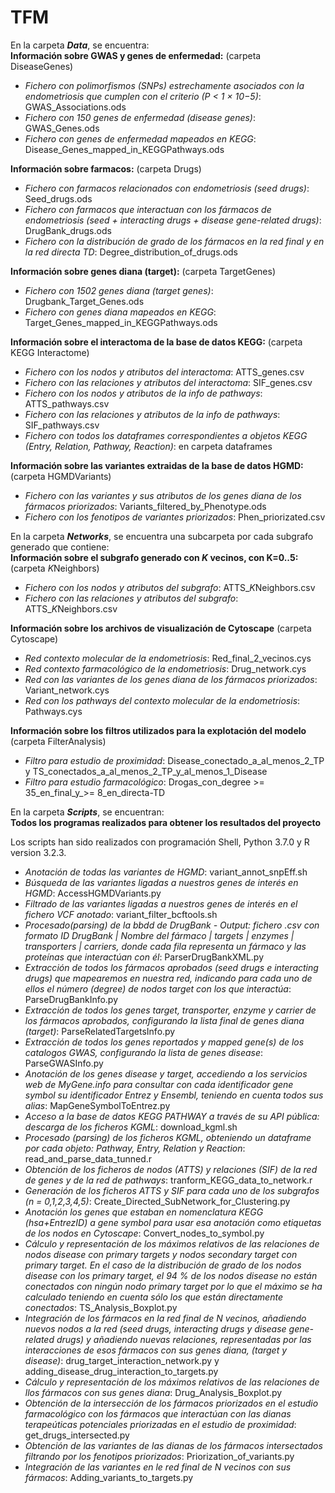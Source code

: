 # TFM
En la carpeta ***Data***, se encuentra:  
**Información sobre GWAS y genes de enfermedad:** (carpeta DiseaseGenes)
- *Fichero con polimorfismos (SNPs) estrechamente asociados con la endometriosis que cumplen con el criterio (P < 1 × 10−5)*: GWAS_Associations.ods
- *Fichero con 150 genes de enfermedad (disease genes)*: GWAS_Genes.ods
- *Fichero con genes de enfermedad mapeados en KEGG*: Disease_Genes_mapped_in_KEGGPathways.ods

**Información sobre farmacos:** (carpeta Drugs)
- *Fichero con farmacos relacionados con endometriosis (seed drugs)*: Seed_drugs.ods
- *Fichero con farmacos que interactuan con los fármacos de endometriosis (seed + interacting drugs + disease gene-related drugs)*: DrugBank_drugs.ods
- *Fichero con la distribución de grado de los fármacos en la red final y en la red directa TD*: Degree_distribution_of_drugs.ods

**Información sobre genes diana (target):** (carpeta TargetGenes)
- *Fichero con 1502 genes diana (target genes)*: Drugbank_Target_Genes.ods
- *Fichero con genes diana mapeados en KEGG*: Target_Genes_mapped_in_KEGGPathways.ods

**Información sobre el interactoma de la base de datos KEGG:** (carpeta KEGG Interactome)
- *Fichero con los nodos y atributos del interactoma*: ATTS_genes.csv
- *Fichero con las relaciones y atributos del interactoma*: SIF_genes.csv
- *Fichero con los nodos y atributos de la info de pathways*: ATTS_pathways.csv
- *Fichero con las relaciones y atributos de la info de pathways*: SIF_pathways.csv
- *Fichero con todos los dataframes correspondientes a objetos KEGG (Entry, Relation, Pathway, Reaction)*: en carpeta dataframes

**Información sobre las variantes extraidas de la base de datos HGMD:** (carpeta HGMDVariants)
- *Fichero con las variantes y sus atributos de los genes diana de los fármacos priorizados*: Variants_filtered_by_Phenotype.ods
- *Fichero con los fenotipos de variantes priorizados*: Phen_priorizated.csv


En la carpeta ***Networks***, se encuentra una subcarpeta por cada subgrafo generado que contiene:  
**Información sobre el subgrafo generado con *K* vecinos, con K=0..5:** (carpeta *K*Neighbors)
- *Fichero con los nodos y atributos del subgrafo*: ATTS_*K*Neighbors.csv
- *Fichero con las relaciones y atributos del subgrafo*: ATTS_*K*Neighbors.csv

**Información sobre los archivos de visualización de Cytoscape** (carpeta Cytoscape)
- *Red contexto molecular de la endometriosis*: Red_final_2_vecinos.cys
- *Red contexto farmacológico de la endometriosis*: Drug_network.cys
- *Red con las variantes de los genes diana de los fármacos priorizados*: Variant_network.cys
- *Red con los pathways del contexto molecular de la endometriosis*: Pathways.cys

**Información sobre los filtros utilizados para la explotación del modelo** (carpeta FilterAnalysis)
- *Filtro para estudio de proximidad*: Disease_conectado_a_al_menos_2_TP y TS_conectados_a_al_menos_2_TP_y_al_menos_1_Disease
- *Filtro para estudio farmacológico*: Drogas_con_degree >= 35_en_final_y_>= 8_en_directa-TD

En la carpeta ***Scripts***, se encuentran:  
**Todos los programas realizados para obtener los resultados del proyecto**

Los scripts han sido realizados con programación Shell, Python 3.7.0 y R version 3.2.3.

- *Anotación de todas las variantes de HGMD*: variant_annot_snpEff.sh
- *Búsqueda de las variantes ligadas a nuestros genes de interés en HGMD*: AccessHGMDVariants.py
- *Filtrado de las variantes ligadas a nuestros genes de interés en el fichero VCF anotado*: variant_filter_bcftools.sh
- *Procesado(parsing) de la bbdd de DrugBank - Output: fichero .csv con formato ID DrugBank | Nombre del fármaco | targets | enzymes | transporters | carriers, donde cada fila representa un fármaco y las proteínas que interactúan con él*: ParserDrugBankXML.py
- *Extracción de todos los fármacos aprobados (seed drugs e interacting drugs) que mapearemos en nuestra red, indicando para cada uno de ellos el número (degree) de nodos target con los que interactúa*: ParseDrugBankInfo.py
- *Extracción de todos los genes target, transporter, enzyme y carrier de los fármacos aprobados, configurando la lista final de genes diana (target)*: ParseRelatedTargetsInfo.py
- *Extracción de todos los genes reportados y mapped
gene(s) de los catalogos GWAS, configurando la lista de genes disease*: ParseGWASInfo.py
- *Anotación de los genes disease y target, accediendo a los servicios web de MyGene.info para consultar con cada identificador gene symbol su identificador Entrez y Ensembl, teniendo en cuenta todos sus alias*: MapGeneSymbolToEntrez.py
- *Acceso a la base de datos KEGG PATHWAY a través de su API pública: descarga de los ficheros KGML*: download_kgml.sh
- *Procesado (parsing) de los ficheros KGML, obteniendo un dataframe por cada objeto: Pathway, Entry, Relation y Reaction*: read_and_parse_data_tunned.r
- *Obtención de los ficheros de nodos (ATTS) y relaciones (SIF) de la red de genes y de la red de pathways*: tranform_KEGG_data_to_network.r
- *Generación de los ficheros ATTS y SIF para cada uno de los subgrafos (n = 0,1,2,3,4,5)*: Create_Directed_SubNetwork_for_Clustering.py
- *Anotación los genes que estaban en nomenclatura KEGG (hsa+EntrezID) a gene symbol para usar esa anotación como etiquetas de los nodos en Cytoscape*: Convert_nodes_to_symbol.py
- *Cálculo y representación de los máximos relativos de las relaciones de nodos disease con primary targets y nodos secondary target con primary target. En el caso de la distribución de grado de los nodos disease con los primary target, el 94 % de los nodos disease no están conectados con ningún nodo primary target por lo que el máximo se ha calculado teniendo en cuenta sólo los que están directamente conectados*: TS_Analysis_Boxplot.py
- *Integración de los fármacos en la red final de N vecinos, añadiendo nuevos nodos a la red (seed drugs, interacting drugs y disease gene-related drugs) y añadiendo nuevas relaciones, representadas por las interacciones de esos fármacos con sus genes diana, (target y disease)*: drug_target_interaction_network.py y
adding_disease_drug_interaction_to_targets.py
- *Cálculo y representación de los máximos relativos de las relaciones de llos fármacos con sus genes diana*: Drug_Analysis_Boxplot.py
- *Obtención de la intersección de los fármacos priorizados en el estudio farmacológico con los fármacos que interactúan con las dianas terapeúticas potenciales priorizadas en el estudio de proximidad*: get_drugs_intersected.py
- *Obtención de las variantes de las dianas de los fármacos intersectados filtrando por los fenotipos priorizados*: Priorization_of_variants.py
- *Integración de las variantes en le red final de N vecinos con sus fármacos*: Adding_variants_to_targets.py
